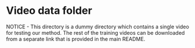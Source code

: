 # Video data folder

NOTICE - This directory is a dummy directory which contains a single video for testing our method.
         The rest of the training videos can be downloaded from a separate link that is provided in the main README.